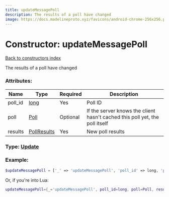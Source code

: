 ```yaml
---
title: updateMessagePoll
description: The results of a poll have changed
image: https://docs.madelineproto.xyz/favicons/android-chrome-256x256.png
---
```

# Constructor: updateMessagePoll  
[Back to constructors index](index.md)



The results of a poll have changed

### Attributes:

| Name     |    Type       | Required | Description |
|----------|---------------|----------|-------------|
|poll\_id|[long](../types/long.md) | Yes|Poll ID|
|poll|[Poll](../types/Poll.md) | Optional|If the server knows the client hasn't cached this poll yet, the poll itself|
|results|[PollResults](../types/PollResults.md) | Yes|New poll results|



### Type: [Update](../types/Update.md)


### Example:

```php
$updateMessagePoll = ['_' => 'updateMessagePoll', 'poll_id' => long, 'poll' => Poll, 'results' => PollResults];
```  


Or, if you're into Lua:

```lua
updateMessagePoll={_='updateMessagePoll', poll_id=long, poll=Poll, results=PollResults}

```


